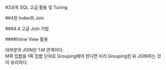 #3과목 SQL 고급 활용 및 Tuning

##4장 Index와 Join

###4.4 고급 Join 기법

####Inline View 활용

대부분의 JOIN은 1:M 관계이다.  
M쪽 집합을 1쪽 집합 단위로 Grouping해야 한다면 미리 Grouping한 뒤 JOIN하는 것이 유리하다.
